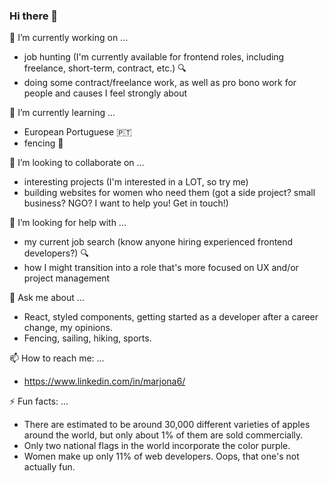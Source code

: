 ### Hi there 👋

<!--
**Marjona6/Marjona6** is a ✨ _special_ ✨ repository because its `README.md` (this file) appears on your GitHub profile.

Here are some ideas to get you started:
-->

🔭 I’m currently working on ...
* job hunting (I'm currently available for frontend roles, including freelance, short-term, contract, etc.) 🔍
* doing some contract/freelance work, as well as pro bono work for people and causes I feel strongly about

🌱 I’m currently learning ...
* European Portuguese 🇵🇹
* fencing 🤺

👯 I’m looking to collaborate on ...
* interesting projects (I'm interested in a LOT, so try me)
* building websites for women who need them (got a side project? small business? NGO? I want to help you! Get in touch!)

🤔 I’m looking for help with ...
* my current job search (know anyone hiring experienced frontend developers?) 🔍
* how I might transition into a role that's more focused on UX and/or project management

💬 Ask me about ...
* React, styled components, getting started as a developer after a career change, my opinions.
* Fencing, sailing, hiking, sports.

📫 How to reach me: ...
* https://www.linkedin.com/in/marjona6/

⚡ Fun facts: ...
* There are estimated to be around 30,000 different varieties of apples around the world, but only about 1% of them are sold commercially.
* Only two national flags in the world incorporate the color purple.
* Women make up only 11% of web developers. Oops, that one's not actually fun.

